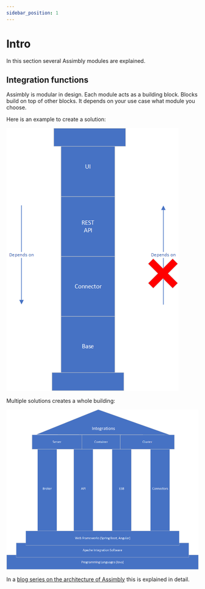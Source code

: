 ```yaml
---
sidebar_position: 1
---
```


# Intro

In this section several Assimbly modules are explained.


## Integration functions

Assimbly is modular in design. Each module acts as a building block. Blocks 
build on top of other blocks. It depends on your use case what module you choose.

Here is an example to create a solution:

![Assimbly module](./assimbly_architecture_column.png)

Multiple solutions creates a whole building:

![Assimbly architecture](./assimbly_architecture.png)


In a [blog series on the architecture of Assimbly](https://raymondmeester.medium.com/architecture-of-assimbly-6e79fffc577d) this is explained in detail.
